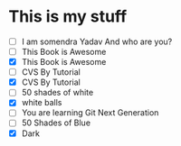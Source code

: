 # This is my stuff
- [ ] I am somendra Yadav And who are you?
- [ ] This Book is Awesome
- [x] This Book is Awesome
- [ ] CVS By Tutorial
- [x] CVS By Tutorial
- [ ] 50 shades of white
- [x] white balls
- [ ] You are learning Git Next Generation
- [ ] 50 Shades of Blue
- [x] Dark 

